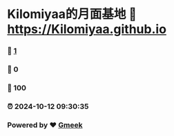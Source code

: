# Kilomiyaa的月面基地 :link: https://Kilomiyaa.github.io 
### :page_facing_up: [1](https://Kilomiyaa.github.io/tag.html) 
### :speech_balloon: 0 
### :hibiscus: 100 
### :alarm_clock: 2024-10-12 09:30:35 
### Powered by :heart: [Gmeek](https://github.com/Meekdai/Gmeek)
